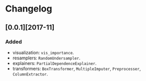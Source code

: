 # Changelog

## [0.0.1][2017-11]

### Added

- visualization: `vis_importance`.
- resamplers: `RandomUndersampler`.
- explainers: `PartialDependenceExplainer`.
- transformers: `BoxTransformer`, `MultipleImputer`, `Preprocesser`, `ColumnExtractor`.
